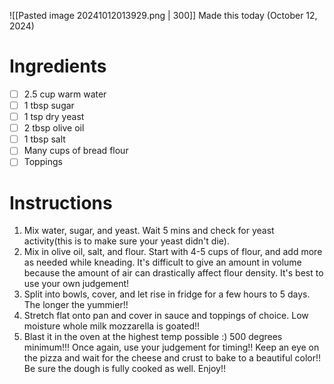 ![[Pasted image 20241012013929.png | 300]]
Made this today (October 12, 2024)
# Ingredients
- [ ] 2.5 cup warm water
- [ ] 1 tbsp sugar
- [ ] 1 tsp dry yeast
- [ ] 2 tbsp olive oil
- [ ] 1 tbsp salt
- [ ] Many cups of bread flour
- [ ] Toppings
# Instructions
1. Mix water, sugar, and yeast. Wait 5 mins and check for yeast activity(this is to make sure your yeast didn't die).
2. Mix in olive oil, salt, and flour. Start with 4-5 cups of flour, and add more as needed while kneading. It's difficult to give an amount in volume because the amount of air can drastically affect flour density. It's best to use your own judgement!
3. Split into bowls, cover, and let rise in fridge for a few hours to 5 days. The longer the yummier!!
4. Stretch flat onto pan and cover in sauce and toppings of choice. Low moisture whole milk mozzarella is goated!!
5. Blast it in the oven at the highest temp possible :) 500 degrees minimum!!! Once again, use your judgement for timing!! Keep an eye on the pizza and wait for the cheese and crust to bake to a beautiful color!! Be sure the dough is fully cooked as well. Enjoy!! 